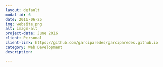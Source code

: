 ```yaml
---
layout: default
modal-id: 6
date: 2016-06-25
img: website.png
alt: image-alt
project-date: June 2016
client: Personal
client-link: https://github.com/garciparedes/garciparedes.github.io
category: Web Development
description:

---
```


